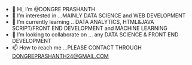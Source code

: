 - 👋 Hi, I’m @DONGRE PRASHANTH
- 👀 I’m interested in ...MAINLY DATA SCIENCE and WEB DEVELOPMENT 
- 🌱 I’m currently learning .. DATA ANALYTICS, HTML&JAVA SCRIPT/FRONT END DEVELOPMENT and MACHINE LEARNING
- 💞️ I’m looking to collaborate on ... any DATA SCIENCE & FRONT END DEVELOPMENT
- 📫 How to reach me ...PLEASE CONTACT THROUGH DONGREPRASHANTH24@GMAIL.COM

<!---
DONGREPRASHANTH/DONGREPRASHANTH is a ✨ special ✨ repository because its `README.md` (this file) appears on your GitHub profile.
You can click the Preview link to take a look at your changes.
--->
